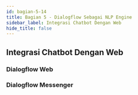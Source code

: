 ```yaml
---
id: bagian-5-14
title: Bagian 5 - Dialogflow Sebagai NLP Engine
sidebar_label: Integrasi Chatbot Dengan Web
hide_title: false
---
```

## Integrasi Chatbot Dengan Web

### Dialogflow Web

### Dialogflow Messenger

